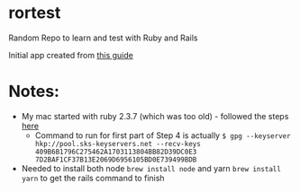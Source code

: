 # rortest
Random Repo to learn and test with Ruby and Rails

Initial app created from [this guide](https://guides.rubyonrails.org/v5.0/getting_started.html)
# Notes:
* My mac started with ruby 2.3.7 (which was too old) - followed the steps [here](https://medium.com/@IanRahman/how-to-upgrade-ruby-on-a-mac-a592c6085c63)
    * Command to run for first part of Step 4 is actually `$ gpg --keyserver hkp://pool.sks-keyservers.net --recv-keys 409B6B1796C275462A1703113804BB82D39DC0E3 7D2BAF1CF37B13E2069D6956105BD0E739499BDB`
* Needed to install both node `brew install node` and yarn `brew install  yarn` to get the rails command to finish
